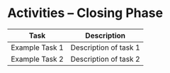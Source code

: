# Activities – Closing Phase

| Task | Description |
|------|-------------|
| Example Task 1 | Description of task 1 |
| Example Task 2 | Description of task 2 |
